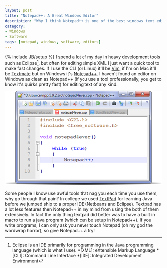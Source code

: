 ```yaml
---
layout: post
title: "Notepad++: A Great Windows Editor"
description: "Why I think Notepad++ is one of the best windows text editors"
category: 
- Windows
- Software
tags: [notepad, windows, software, editors]
---
```

{% include JB/setup %}
I spend a lot of my day in heavy development tools such as Eclipse[^1], but often for editing simple XML I just want a quick tool to make fast changes. If I use the CLI (or Linux) it'll be [Vim](http://www.vim.org), if I'm on Mac it'll be [Textmate](http://macromates.com/) but on Windows it's [Notepad++](http://notepad-plus-plus.org/). I haven't found an editor on Windows as clean as Notepad++ (if you use a tool professionally, you get to know it's quirks pretty fast) for editing text of any kind.

![Notepad++](/files/2012/05/notepadplusplus.png)

Some people I know use awful tools that nag you each time you use them, why go through that pain? In college we used [TextPad](http://www.textpad.com/products/textpad/index.html) for learning Java before we jumped ship to a proper IDE (Netbeans and Eclipse). Textpad has a lot less features then Notepad++ in my mind from using the both of them extensively. In fact the only thing textpad did better was to have a built in macro to run a java program (which can be setup in Notepad++). If you write programs, I can only ask you never touch Notepad (oh my god the wordwrap horror), so give Notepad++ a try!

[^1]: Eclipse is an IDE primarily for programming in the Java programming language (which is what I use).
*[XML]: eXtensible Markup Language
*[CLI]: Command Line Interface
*[IDE]: Integrated Development Environment
